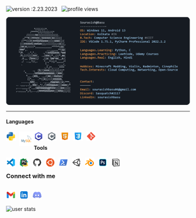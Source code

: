 ![version :2.23.2023](https://img.shields.io/badge/version-2.23.2023-informational) &nbsp;
![profile views](https://komarev.com/ghpvc/?username=SourasishBasu&color=red)&nbsp;

<img alt="ReadMe" src="https://github.com/SourasishBasu/SourasishBasu/blob/4ee4773f03325ba3faabe1623ff145aa784bcc23/prof.png" />

------
#### Languages
<img align="left" alt="Python" width="26px" src="./assets/python.svg" style="padding-right:10px;" />
<img align="left" alt="MySQL" width="40px" src="./assets/mysql.svg" />
<img align="left" alt="C" width="26px" src="./assets/c.svg" style="padding-right:10px;" />
<img align="left" alt="C#" width="26px" src="./assets/csharp.svg" style="padding-right:10px;" />
<img align="left" alt="HTML" width="26px" src="./assets/html.svg" style="padding-right:10px;" />
<img align="left" alt="CSS" width="26px" src="./assets/css.svg" style="padding-right:10px;" />
<img align="left" alt="Git" width="26px" src="./assets/git.svg" style="padding-right:10px;" />
</br>

#### Tools
<img align="left" alt="Visual Studio Code" width="26px" src="./assets/vscode.svg" style="padding-right:10px;" />
<img align="left" alt="PyCharm" width="26px" src="./assets/pycharm.png" style="padding-right:10px;" />
<img align="left" alt="Github" width="26px" src="./assets/github.svg" style="padding-right:10px;" />
<img align="left" alt="Ubuntu WSL" width="26px" src="./assets/ubuntu.svg" style="padding-right:10px;" />
<img align="left" alt="Powershell" width="26px" src="./assets/shell.svg" style="padding-right:10px;" />
<img align="left" alt="Unity 3D" width="26px" src="./assets/unity.svg" style="padding-right:10px;" />
<img align="left" alt="Blender" width="26px" src="./assets/blender.svg" style="padding-right:10px;" />
<img align="left" alt="Adobe Photoshop" width="26px" src="./assets/psd.png" style="padding-right:10px;" />
<img align="left" alt="Notion" width="26px" src="./assets/notion.svg" style="padding-right:10px;" />
</br>

### Connect with me
[<img align="left" alt="Gmail" width="26px" src="./assets/gmail.svg" style="padding-right:10px;"/>](mailto:sourasishbasu06@gmail.com)
[<img align="left" alt="LinkedIn" width="26px" src="./assets/linkedin.svg" style="padding-right:10px;" />](https://www.linkedin.com/in/sourasishbasu)
[<img align="left" alt="Discord" width="26px" src="./assets/discord.svg" style="padding-right:10px;" />](https://discord.com/users/524877465496190976/)
</br>
------
![user stats](https://github-readme-stats.vercel.app/api?username=sourasishbasu&show_icons=true&theme=great-gatsby&border_radius=12&bg_color=135,222223,000000&hide_border=true)
